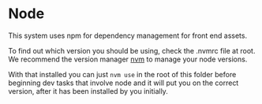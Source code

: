 # Node

This system uses npm for dependency management for front end assets. 

To find out which version you should be using, check the .nvmrc file at root. We recommend the version manager [nvm](https://github.com/creationix/nvm) to manage your node versions.
 
 With that installed you can just `nvm use` in the root of this folder before beginning dev tasks that involve node and it will put you on the correct version, after it has been installed by you initially.
 
 